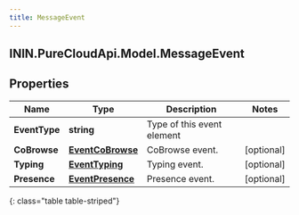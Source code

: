 ```yaml
---
title: MessageEvent
---
```

## ININ.PureCloudApi.Model.MessageEvent

## Properties

|Name | Type | Description | Notes|
|------------ | ------------- | ------------- | -------------|
| **EventType** | **string** | Type of this event element | |
| **CoBrowse** | [**EventCoBrowse**](EventCoBrowse.html) | CoBrowse event. | [optional] |
| **Typing** | [**EventTyping**](EventTyping.html) | Typing event. | [optional] |
| **Presence** | [**EventPresence**](EventPresence.html) | Presence event. | [optional] |
{: class="table table-striped"}



